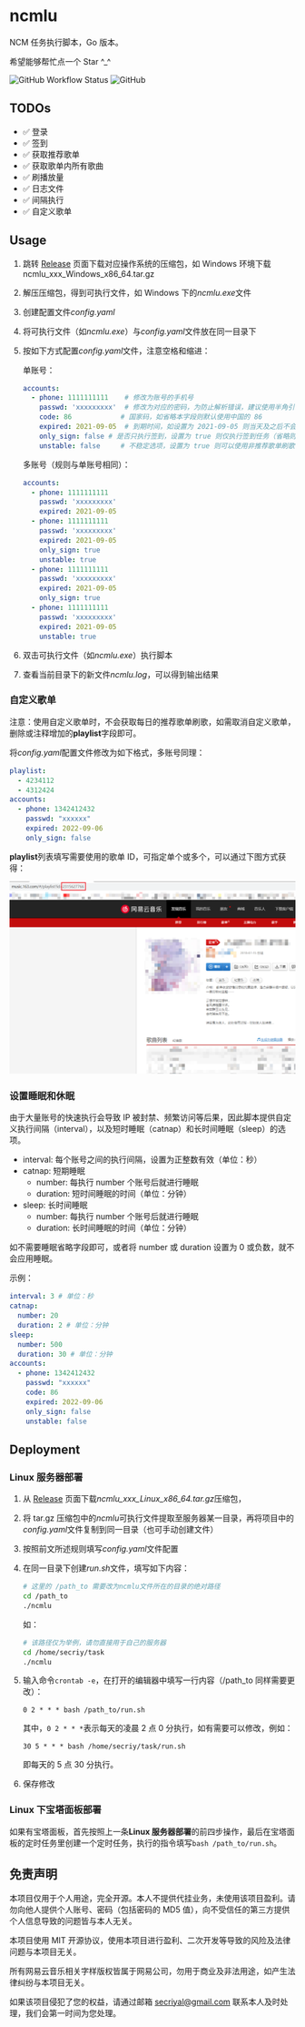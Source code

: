 # ncmlu

NCM 任务执行脚本，Go 版本。

希望能够帮忙点一个 Star ^\_^

![GitHub Workflow Status](https://img.shields.io/github/workflow/status/secriy/ncmlu/Go)
![GitHub](https://img.shields.io/github/license/secriy/ncmlu)

## TODOs

- ✅ 登录
- ✅ 签到
- ✅ 获取推荐歌单
- ✅ 获取歌单内所有歌曲
- ✅ 刷播放量
- ✅ 日志文件
- ✅ 间隔执行
- ✅ 自定义歌单

## Usage

1. 跳转 [Release](https://github.com/secriy/ncmlu/releases) 页面下载对应操作系统的压缩包，如 Windows 环境下载 ncmlu_xxx_Windows_x86_64.tar.gz
2. 解压压缩包，得到可执行文件，如 Windows 下的*ncmlu.exe*文件
3. 创建配置文件*config.yaml*
4. 将可执行文件（如*ncmlu.exe*）与*config.yaml*文件放在同一目录下
5. 按如下方式配置*config.yaml*文件，注意空格和缩进：

   单账号：

   ```yaml
   accounts:
     - phone: 1111111111 	# 修改为账号的手机号
       passwd: 'xxxxxxxxx'	# 修改为对应的密码，为防止解析错误，建议使用半角引号包裹；密码支持 32 位小写 MD5 格式，同样支持明文
       code: 86            # 国家码，如省略本字段则默认使用中国的 86 
       expired: 2021-09-05	# 到期时间，如设置为 2021-09-05 则当天及之后不会再执行该账号的任务
       only_sign: false	# 是否只执行签到，设置为 true 则仅执行签到任务（省略则为 false）
       unstable: false     # 不稳定选项，设置为 true 则可以使用非推荐歌单刷歌，增加刷歌成功数量（可能导致日推风格改变，省略则为 false）
   ```

   多账号（规则与单账号相同）：

   ```yaml
   accounts:
     - phone: 1111111111
       passwd: 'xxxxxxxxx'
       expired: 2021-09-05
     - phone: 1111111111
       passwd: 'xxxxxxxxx'
       expired: 2021-09-05
       only_sign: true
       unstable: true
     - phone: 1111111111
       passwd: 'xxxxxxxxx'
       expired: 2021-09-05
       only_sign: true
     - phone: 1111111111
       passwd: 'xxxxxxxxx'
       expired: 2021-09-05
       unstable: true
   ```

7. 双击可执行文件（如*ncmlu.exe*）执行脚本
8. 查看当前目录下的新文件*ncmlu.log*，可以得到输出结果

### 自定义歌单

注意：使用自定义歌单时，不会获取每日的推荐歌单刷歌，如需取消自定义歌单，删除或注释增加的**playlist**字段即可。

将*config.yaml*配置文件修改为如下格式，多账号同理：

```yaml
playlist:
  - 4234112
  - 4312424
accounts:
  - phone: 1342412432
    passwd: "xxxxxx"
    expired: 2022-09-06
    only_sign: false
```

**playlist**列表填写需要使用的歌单 ID，可指定单个或多个，可以通过下图方式获得：

![image-20210906181506108](README/image-20210906181506108.png)

### 设置睡眠和休眠

由于大量账号的快速执行会导致 IP 被封禁、频繁访问等后果，因此脚本提供自定义执行间隔（interval），以及短时睡眠（catnap）和长时间睡眠（sleep）的选项。

- interval: 每个账号之间的执行间隔，设置为正整数有效（单位：秒）
- catnap: 短期睡眠
    - number: 每执行 number 个账号后就进行睡眠
    - duration: 短时间睡眠的时间（单位：分钟）
- sleep: 长时间睡眠
    - number: 每执行 number 个账号后就进行睡眠
    - duration: 长时间睡眠的时间（单位：分钟）

如不需要睡眠省略字段即可，或者将 number 或 duration 设置为 0 或负数，就不会应用睡眠。

示例：

```yaml
interval: 3 # 单位：秒
catnap:
  number: 20
  duration: 2 # 单位：分钟
sleep:
  number: 500
  duration: 30 # 单位：分钟
accounts:
  - phone: 1342412432
    passwd: "xxxxxx"
    code: 86
    expired: 2022-09-06
    only_sign: false
    unstable: false
```

## Deployment

### Linux 服务器部署

1. 从 [Release](https://github.com/secriy/ncmlu/releases) 页面下载*ncmlu_xxx_Linux_x86_64.tar.gz*压缩包，
2. 将 tar.gz 压缩包中的*ncmlu*可执行文件提取至服务器某一目录，再将项目中的*config.yaml*文件复制到同一目录（也可手动创建文件）
3. 按照前文所述规则填写*config.yaml*文件配置
4. 在同一目录下创建*run.sh*文件，填写如下内容：

   ```sh
   # 这里的 /path_to 需要改为ncmlu文件所在的目录的绝对路径
   cd /path_to
   ./ncmlu
   ```

   如：

   ```sh
   # 该路径仅为举例，请勿直接用于自己的服务器
   cd /home/secriy/task
   ./ncmlu
   ```

5. 输入命令`crontab -e`，在打开的编辑器中填写一行内容（/path_to 同样需要更改）：

   ```
   0 2 * * * bash /path_to/run.sh
   ```

   其中，`0 2 * * *`表示每天的凌晨 2 点 0 分执行，如有需要可以修改，例如：

   ```
   30 5 * * * bash /home/secriy/task/run.sh
   ```

   即每天的 5 点 30 分执行。

6. 保存修改

### Linux 下宝塔面板部署

如果有宝塔面板，首先按照上一条**Linux 服务器部署**的前四步操作，最后在宝塔面板的定时任务里创建一个定时任务，执行的指令填写`bash /path_to/run.sh`。

## 免责声明

本项目仅用于个人用途，完全开源。本人不提供代挂业务，未使用该项目盈利。请勿向他人提供个人账号、密码（包括密码的 MD5 值），向不受信任的第三方提供个人信息导致的问题皆与本人无关。

本项目使用 MIT 开源协议，使用本项目进行盈利、二次开发等导致的风险及法律问题与本项目无关。

所有网易云音乐相关字样版权皆属于网易公司，勿用于商业及非法用途，如产生法律纠纷与本项目无关。

如果该项目侵犯了您的权益，请通过邮箱 secriyal@gmail.com 联系本人及时处理，我们会第一时间为您处理。